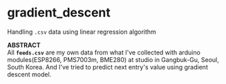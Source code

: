 # gradient_descent   
Handling `.csv` data using linear regression algorithm

**ABSTRACT**   
All **`feeds.csv`** are my own data from what I've collected with arduino modules(ESP8266, PMS7003m, BME280) at studio in Gangbuk-Gu, Seoul, South Korea. And I've tried to predict next entry's value using gradient descent model.   

